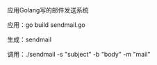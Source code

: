 应用Golang写的邮件发送系统

应用：go build sendmail.go

生成：sendmail

调用：./sendmail -s "subject" -b "body" -m "mail"

